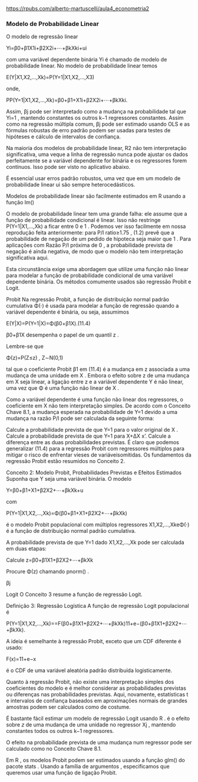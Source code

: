 https://rpubs.com/alberto-martuscelli/aula4_econometria2


### Modelo de Probabilidade Linear
O modelo de regressão linear

Yi=β0+β1X1i+β2X2i+⋯+βkXki+ui

com uma variável dependente binária Yi
 é chamado de modelo de probabilidade linear. No modelo de probabilidade linear temos

E(Y|X1,X2,…,Xk)=P(Y=1|X1,X2,…,X3)

onde,

PP(Y=1|X1,X2,…,Xk)=β0+β1+X1i+β2X2i+⋯+βkXki.

Assim, βj
 pode ser interpretado como a mudança na probabilidade tal que Yi=1
, mantendo constantes os outros k−1
 regressores constantes. Assim como na regressão múltipla comum, βj
pode ser estimado usando OLS e as fórmulas robustas de erro padrão podem ser usadas para testes de hipóteses e cálculo de intervalos de confiança.

Na maioria dos modelos de probabilidade linear, R2
 não tem interpretação significativa, uma veque a linha de regressão nunca pode ajustar os dados perfeitamente se a variável dependente for binária e os regressores forem contínuos. Isso pode ser visto no aplicativo abaixo.

É essencial usar erros padrão robustos, uma vez que em um modelo de probabilidade linear ui
 são sempre heterocedásticos.

Modelos de probabilidade linear são facilmente estimados em R usando a função lm()


O modelo de probabilidade linear tem uma grande falha: ele assume que a função de probabilidade condicional é linear. Isso não restringe P(Y=1|X1,…,Xk)
 a ficar entre 0
 e 1
. Podemos ver isso facilmente em nossa reprodução feita anteriormente: para P/I ratio≥1.75
, (1.2) prevê que a probabilidade de negação de um pedido de hipoteca seja maior que 1
. Para aplicações com Razão P/I
 próxima de 0
, a probabilidade prevista de negação é ainda negativa, de modo que o modelo não tem interpretação significativa aqui.

Esta circunstância exige uma abordagem que utilize uma função não linear para modelar a função de probabilidade condicional de uma variável dependente binária. Os métodos comumente usados são regressão Probit e Logit.

Probit
Na regressão Probit, a função de distribuição normal padrão cumulativa Φ(⋅)
 é usada para modelar a função de regressão quando a variável dependente é binária, ou seja, assumimos

E(Y|X)=P(Y=1|X)=Φ(β0+β1X).(11.4)

β0+β1X
 desempenha o papel de um quantil z
.

Lembre-se que

Φ(z)=P(Z≤z) , Z∼N(0,1)

tal que o coeficiente Probit β1
 em (11.4) é a mudança em z
 associada a uma mudança de uma unidade em X
 . Embora o efeito sobre z
 de uma mudança em X
 seja linear, a ligação entre z
 e a variável dependente Y
 é não linear, uma vez que Φ
 é uma função não linear de X
.

Como a variável dependente é uma função não linear dos regressores, o coeficiente em X
 não tem interpretação simples. De acordo com o Conceito Chave 8.1, a mudança esperada na probabilidade de Y=1
 devido a uma mudança na razão P/I pode ser calculada da seguinte forma:

Calcule a probabilidade prevista de que Y=1
 para o valor original de X
 .
Calcule a probabilidade prevista de que Y=1
 para X+ΔX
x’.
Calcule a diferença entre as duas probabilidades previstas.
É claro que podemos generalizar (11.4) para a regressão Probit com regressores múltiplos para mitigar o risco de enfrentar vieses de variáveisomitidas. Os fundamentos da regressão Probit estão resumidos no Conceito 2.

Conceito 2: Modelo Probit, Probabilidades Previstas e Efeitos Estimados
Suponha que Y seja uma variável binária. O modelo

Y=β0+β1+X1+β2X2+⋯+βkXk+u

com

P(Y=1|X1,X2,…,Xk)=Φ(β0+β1+X1+β2X2+⋯+βkXk)

é o modelo Probit populacional com múltiplos regressores X1,X2,…,XkeΦ(⋅)
 é a função de distribuição normal padrão cumulativa.

A probabilidade prevista de que Y=1
 dado X1,X2,…,Xk
 pode ser calculada em duas etapas:

Calcule z=β0+β1X1+β2X2+⋯+βkXk

Procure Φ(z)
 chamando pnorm() .

βj

Logit
O Conceito 3 resume a função de regressão Logit.

Definição 3: Regressão Logística
A função de regressão Logit populacional é

P(Y=1|X1,X2,…,Xk)==F(β0+β1X1+β2X2+⋯+βkXk)11+e−(β0+β1X1+β2X2+⋯+βkXk).

A ideia é semelhante à regressão Probit, exceto que um CDF diferente é usado:

F(x)=11+e−x

é o CDF de uma variável aleatória padrão distribuída logisticamente.

Quanto à regressão Probit, não existe uma interpretação simples dos coeficientes do modelo e é melhor considerar as probabilidades previstas ou diferenças nas probabilidades previstas. Aqui, novamente, estatísticas t e intervalos de confiança baseados em aproximações normais de grandes amostras podem ser calculados como de costume.

É bastante fácil estimar um modelo de regressão Logit usando R .
 é o efeito sobre $z$ de uma mudança de uma unidade no regressor Xj
 , mantendo constantes todos os outros k−1
 regressores.

O efeito na probabilidade prevista de uma mudança num regressor pode ser calculado como no Conceito Chave 8.1.

Em R , os modelos Probit podem ser estimados usando a função glm() do pacote stats . Usando a família de argumentos , especificamos que queremos usar uma função de ligação Probit.